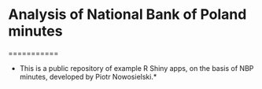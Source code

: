 # Analysis of National Bank of Poland minutes 
===========

* This is a public repository of example R Shiny apps, on the basis of NBP minutes, developed by Piotr Nowosielski.*